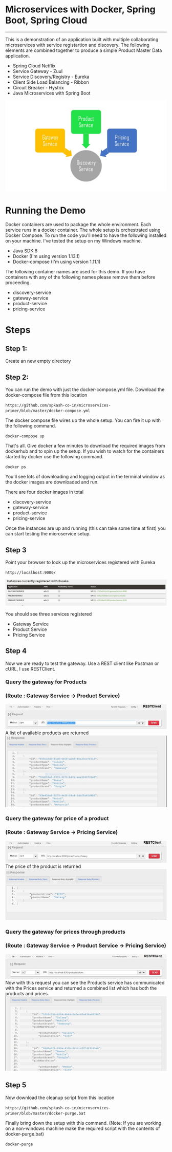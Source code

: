 # Microservices with Docker, Spring Boot, Spring Cloud

***

This is a demonstration of an application built with multiple collaborating microservices with service registartion and discovery. The following elements are combined together to produce a simple Product Master Data application.

* Spring Cloud Netflix
* Service Gateway - Zuul
* Service Discovery/Registry - Eureka
* Client Side Load Balancing - Ribbon
* Circuit Breaker - Hystrix
* Java Microservices with Spring Boot

![Microservices Architecture](https://github.com/spkash-co-in/microservices-primer/blob/master/microservices-arch.jpg)

# Running the Demo
Docker containers are used to package the whole environment.
Each service runs in a docker container.
The whole setup is orchestrated using Docker Compose.
To run the code you'll need to have the following installed on your machine.
I've tested the setup on my Windows machine.

* Java SDK 8
* Docker (I'm using version 1.13.1)
* Docker-compose (I'm using version 1.11.1)

The following container names are used for this demo. If you have containers with any of the following names please remove them before proceeding.

* discovery-service 
* gateway-service 
* product-service 
* pricing-service 

# Steps 
## Step 1: 
Create an new empty directory 
## Step 2: 
You can run the demo with just the docker-compose.yml file. 
Download the docker-compose file from this location

`https://github.com/spkash-co-in/microservices-primer/blob/master/docker-compose.yml`

The docker compose file wires up the whole setup.
You can fire it up with the following command.

`docker-compose up`

That's all. Give docker a few minutes to download the required images from dockerhub and to spin up the setup. If you wish to watch for the containers started by docker use the following command. 

`docker ps`

You'll see lots of downloading and logging output in the terminal window as the docker images are downloaded and run.

There are four docker images in total 
* discovery-service
* gateway-service
* product-service
* pricing-service


Once the instances are up and running (this can take some time at first) you can start testing the microservice setup.

## Step 3
Point your browser to look up the microservices registered with Eureka

`http://localhost:9000/`

![Microservices Architecture](https://github.com/spkash-co-in/microservices-primer/blob/master/eureka-snapshot.JPG)

You should see three services registered 
* Gateway Service
* Product Service
* Pricing Service



## Step 4
Now we are ready to test the gateway. Use a REST client like Postman or cURL, I use RESTClient.

### Query the gateway for Products 
### (Route : Gateway Service -> Product Service)
![Query Products](https://github.com/spkash-co-in/microservices-primer/blob/master/query-products.JPG)
A list of available products are returned
![Query Products](https://github.com/spkash-co-in/microservices-primer/blob/master/result-products.JPG)

### Query the gateway for price of a product 
### (Route : Gateway Service -> Pricing Service)
![Query Price](https://github.com/spkash-co-in/microservices-primer/blob/master/query-prices.JPG)
The price of the product is returned
![Query Price](https://github.com/spkash-co-in/microservices-primer/blob/master/result-prices.JPG)


### Query the gateway for prices through products 
### (Route : Gateway Service -> Product Service -> Pricing Service)
![Query Products with Prices](https://github.com/spkash-co-in/microservices-primer/blob/master/query-products-prices.JPG)
Now with this request you can see the Products service has communicated with the Prices service and returned a combined list which has both the products and prices.
![Query Products with Prices](https://github.com/spkash-co-in/microservices-primer/blob/master/result-products-prices.JPG)

## Step 5

Now download the cleanup script from this location

`https://github.com/spkash-co-in/microservices-primer/blob/master/docker-purge.bat`

Finally bring down the setup with this command. (Note: If you are working on a non-windows machine make the required script with the contents of docker-purge.bat)


`docker-purge`


 
